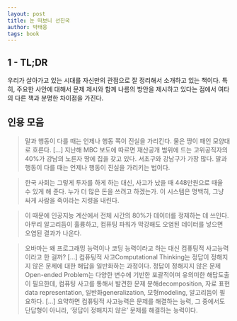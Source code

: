 ```yaml
---
layout: post
title: 눈 떠보니 선진국
author: 박태웅
tags: book
---
```


## 1 - TL;DR

우리가 살아가고 있는 시대를 자신만의 관점으로 잘 정리해서 소개하고 있는 책이다. 특히, 주요한 사안에 대해서 문제 제시와 함께 나름의 방안을 제시하고 있다는 점에서 여타의 다른 책과 분명한 차이점을 가진다.

## 인용 모음

> 말과 행동이 다를 때는 언제나 행동 쪽이 진실을 가리킨다. 물은 땅이 패인 모양대로 흐른다. [...] 지난해 MBC 보도에 따르면 재산공개 범위에 드는 고위공직자의 40%가 강남의 노른자 땅에 집을 갖고 있다. 서초구와 강남구가 가장 많다. 말과 행동이 다를 때는 언제나 행동이 진실을 가리키는 법이다.

> 한국 사회는 그렇게 투자를 하게 하는 대신, 사고가 났을 때 448만원으로 때울 수 있게 해 준다. 누가 더 많은 돈을 쓰려고 하겠는가. 이 시스템은 명백히, 그냥 싸게 사람을 죽이라는 지령을 내린다.

> 이 때문에 인공지능 계산에서 전체 시간의 80%가 데이터를 정제하는 데 쓰인다. 아무리 알고리듬이 훌륭하고, 컴퓨팅 파워가 막강해도 오염된 데이터를 넣으면 오염된 결과가 나온다.

> 오바마는 왜 프로그래밍 능력이나 코딩 능력이라고 하는 대신 컴퓨팅적 사고능력이라고 한 걸까? [...] 컴퓨팅적 사고Computational Thinking는 정답이 정해지지 않은 문제에 대한 해답을 일반화하는 과정이다. 정답이 정해지지 않은 문제Open-ended Problem는 다양한 변수에 기반한 포괄적이며 유의미한 해답도출이 필요한데, 컴퓨팅 사고를 통해서 발견한 문제 분해decomposition, 자료 표현data representation, 일반화generalization, 모형modeling, 알고리듬이 필요하다. [...] 요약하면 컴퓨팅적 사고능력은 문제를 해결하는 능력, 그 중에서도 단답형이 아니라, ‘정답이 정해지지 않은’ 문제를 해결하는 능력이다.
